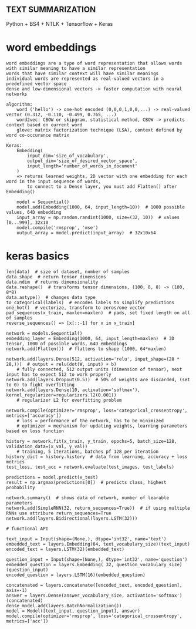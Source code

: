 TEXT SUMMARIZATION
------------------
Python + BS4 + NTLK + Tensorflow + Keras

# word embeddings

    word embeddings are a type of word representation that allows words with similar meaning to have a similar representation
    words that have similar context will have similar meanings
    individual words are represented as real-valued vectors in a predefined vector space
    dense and low-dimensional vectors -> faster computation with neural networks
    
    algorithm:
        word ('hello') -> one-hot encoded (0,0,0,1,0,0,...) -> real-valued vector (0.312, -0.110, -0.499, 0.765, ...)
        word2vec: CBOW or skipgram, statistical method, CBOW -> predicts context based on current word
        glove: matrix factorization technique (LSA), context defined by word co-occurance matrix

    Keras:
        Embedding(
            input_dim='size_of_vocabulary', 
            output_dim='size_of_desired_vector_space', 
            input_length='number_of_words_in_document'
        ) 
        => returns learned weights, 2D vector with one embedding for each word in the input sequence of words,
            to connect to a Dense layer, you must add Flatten() after Embedding()
            
        model = Sequential()
        model.add(Embedding(1000, 64, input_length=10))  # 1000 possible values, 64D embedding       
        input_array = np.random.randint(1000, size=(32, 10))  # values [0...999], 32x10   
        model.compile('rmsprop', 'mse')
        output_array = model.predict(input_array)  # 32x10x64
          
# keras basics

    len(data)  # size of dataset, number of samples
    data.shape  # return tensor dimensions
    data.ndim  # returns dimensionality
    data.reshape()  # transforms tensor dimensions, (100, 8, 8) -> (100, 8*8)
    data.astype()  # changes data type
    to_categorical(labels)  # encodes labels to simplify predictions
    one_hot()  # vectorize, transform to zeros/one vector
    pad_sequences(x_train, maxlen=maxlen)  # pads, set fixed length on all of samples  
    reverse_sequences() => [x[::-1] for x in x_train] 
    
    network = models.Sequential()
    embedding_layer = Embedding(1000, 64, input_length=maxlen)  # 3D tensor, 1000 of possible words, 64D embeddings
    network.add(Flatten())  # flattens to shape (1000, 64*maxlen)
    
    network.add(layers.Dense(512, activation='relu', input_shape=(28 * 28,)))  # output = relu(dot(W, input) + b)
        # fully connected, 512 output units (dimension of tensor), next input has to expect 512 to work properly
    network.add(layers.Dropout(0.5))  # 50% of weights are discarded, (set to 0) to fight overfitting
    network.add(layers.Dense(10, activation='softmax'), kernel_regularizer=regularizers.l2(0.001))
        # regularizer L2 for overfitting problem
        
    network.compile(optimizer='rmsprop', loss='categorical_crossentropy', metrics=['accuracy'])
        # loss = performance of the network, has to be minimized
        # optimizer = mechanism for updating weights, learning parameters based on loss function
        
    history = network.fit(x_train, y_train, epochs=5, batch_size=128, validation_data=(x_val, y_val))
        # training, 5 iterations, batches pf 128 per iteration
    history_dict = history.history  # data from learning, accuracy + loss metrics
    test_loss, test_acc = network.evaluate(test_images, test_labels)
    
    predictions = model.predict(x_test)
    result = np.argmax(predictions[0])  # predicts class, highest probability
    
    network.summary()  # shows data of network, number of learable parameters
    network.add(SimpleRNN(32, return_sequences=True))  # if using multiple RNNs use attribure return_sequences=True
    network.add(layers.Bidirectional(layers.LSTM(32)))
    
    # functional API
    
    text_input = Input(shape=(None,), dtype='int32', name='text')
    embedded_text = layers.Embedding(64, text_vocabulary_size)(text_input)
    encoded_text = layers.LSTM(32)(embedded_text)
    
    question_input = Input(shape=(None,), dtype='int32', name='question')
    embedded_question = layers.Embedding( 32, question_vocabulary_size)(question_input)
    encoded_question = layers.LSTM(16)(embedded_question)
    
    concatenated = layers.concatenate([encoded_text, encoded_question], axis=-1)
    answer = layers.Dense(answer_vocabulary_size, activation='softmax')(concatenated)
    dense_model.add(layers.BatchNormalization())
    model = Model([text_input, question_input], answer)
    model.compile(optimizer='rmsprop', loss='categorical_crossentropy', metrics=['acc'])